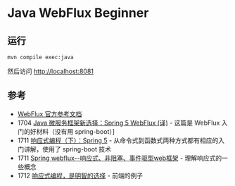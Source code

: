 # Java WebFlux Beginner

## 运行

```
mvn compile exec:java
```

然后访问 <http://localhost:8081>

## 参考

- [WebFlux 官方参考文档](https://docs.spring.io/spring/docs/current/spring-framework-reference/web-reactive.html)
- 1704 [Java 微服务框架新选择：Spring 5 WebFlux (译)](http://mp.weixin.qq.com/s/cIe3Aq_qXXLbqQueU4lfmg) - 这篇是 WebFlux 入门的好材料（没有用 spring-boot）]
- 1711 [响应式编程（下）：Spring 5](http://mp.weixin.qq.com/s/c2-MHGK0Gg7t-Pzk_tO8QA) - 从命令式到函数式两种方式都有相应的入门讲解，使用了 spring-boot 技术
- 1711 [Spring webflux--响应式、非阻塞、事件驱型web框架](http://mp.weixin.qq.com/s/Jr-H_OI8NxTIG-ijixtCVw) - 理解响应式的一些概念
- 1712 [响应式编程，是明智的选择](https://juejin.im/entry/5a4313ef5188255de57e0a18) - 前端的例子